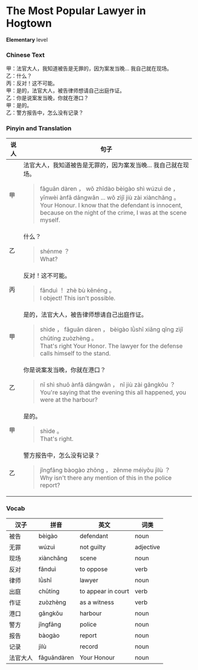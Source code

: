 # The Most Popular Lawyer in Hogtown
**Elementary** level
### Chinese Text
甲：法官大人，我知道被告是无罪的，因为案发当晚... 我自己就在现场。<br />乙：什么？<br />丙：反对！这不可能。<br />甲：是的，法官大人，被告律师想请自己出庭作证。<br />乙：你是说案发当晚，你就在港口？<br />甲：是的。<br />乙：警方报告中，怎么没有记录？

### Pinyin and Translation
|说人|句子|
|----|----|
|甲|法官大人，我知道被告是无罪的，因为案发当晚... 我自己就在现场。<blockquote>fǎguān dàren ， wǒ zhīdào bèigào shì wúzuì de ， yīnwèi ànfā dāngwǎn ... wǒ zìjǐ jiù zài xiànchǎng 。<br />Your Honour. I know that the defendant is innocent, because on the night of the crime, I was at the scene myself.</blockquote>|
|乙|什么？<blockquote>shénme ？<br />What?</blockquote>|
|丙|反对！这不可能。<blockquote>fǎnduì ！ zhè bù kěnéng 。<br />I object! This isn't possible.</blockquote>|
|甲|是的，法官大人，被告律师想请自己出庭作证。<blockquote>shìde ， fǎguān dàren ， bèigào lǜshī xiǎng qǐng zìjǐ chūtíng zuòzhèng 。<br />That's right Your Honor. The lawyer for the defense calls himself to the stand.</blockquote>|
|乙|你是说案发当晚，你就在港口？<blockquote>nǐ shì shuō ànfā dāngwǎn ， nǐ jiù zài gǎngkǒu ？<br />You're saying that the evening this all happened, you were at the harbour?</blockquote>|
|甲|是的。<blockquote>shìde 。<br />That's right.</blockquote>|
|乙|警方报告中，怎么没有记录？<blockquote>jǐngfāng bàogào zhōng ， zěnme méiyǒu jìlù ？<br />Why isn't there any mention of this in the police report?</blockquote>|
### Vocab
|汉子|拼音|英文|词类|
|----|----|----|----|
|被告|bèigào|defendant|noun|
|无罪|wúzuì|not guilty|adjective|
|现场|xiànchǎng|scene|noun|
|反对|fǎnduì|to oppose|verb|
|律师|lǜshī|lawyer|noun|
|出庭|chūtíng|to appear in court|verb|
|作证|zuòzhèng|as a witness|verb|
|港口|gǎngkǒu|harbour|noun|
|警方|jǐngfāng|police|noun|
|报告|bàogào|report|noun|
|记录|jìlù|record|noun|
|法官大人|fǎguāndàren|Your Honour|noun|